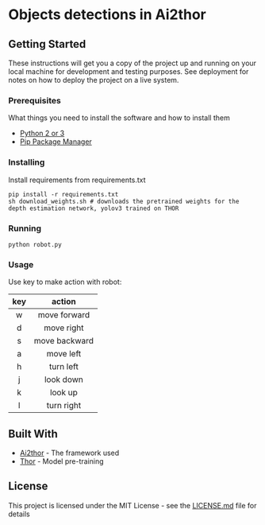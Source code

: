 # Objects detections in Ai2thor

## Getting Started

These instructions will get you a copy of the project up and running on your local machine for development and testing purposes. See deployment for notes on how to deploy the project on a live system.

### Prerequisites

What things you need to install the software and how to install them
- [Python 2 or 3](https://python.org)
- [Pip Package Manager](https://pypi.python.org/pypi)

### Installing

Install requirements from requirements.txt
```
pip install -r requirements.txt
sh download_weights.sh # downloads the pretrained weights for the depth estimation network, yolov3 trained on THOR
```

### Running

```
python robot.py
```

### Usage

Use key to make action with robot: 

| key 	| action 	|
|:---:	|:-------------:	|
| w 	| move forward 	|
| d 	| move right 	|
| s 	| move backward 	|
| a 	| move left 	|
| h 	| turn left 	|
| j 	| look down 	|
| k 	| look up 	|
| l 	| turn right 	|

## Built With

* [Ai2thor](https://github.com/allenai/ai2thor) - The framework used
* [Thor](https://github.com/danielgordon10/thor-iqa-cvpr-2018) - Model pre-training

## License

This project is licensed under the MIT License - see the [LICENSE.md](LICENSE.md) file for details
